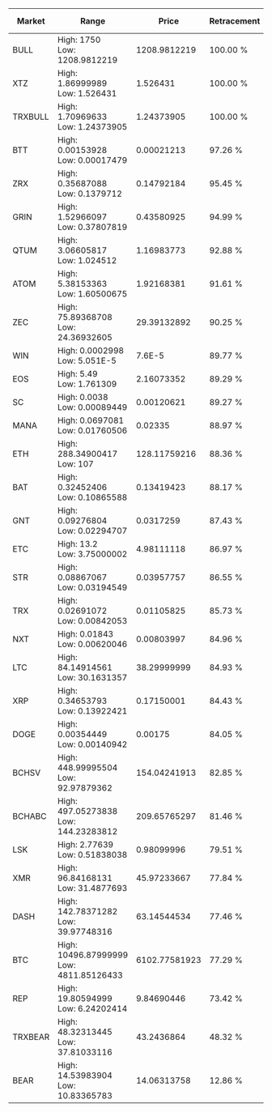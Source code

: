 | Market | Range | Price| Retracement | Doubles to 50% |
| --- | --- | --- | --- | --- |
| BULL | High: 1750<br />Low: 1208.9812219 | 1208.9812219 | 100.00 % | 1.22 |
| XTZ | High: 1.86999989<br />Low: 1.526431 | 1.526431 | 100.00 % | 1.11 |
| TRXBULL | High: 1.70969633<br />Low: 1.24373905 | 1.24373905 | 100.00 % | 1.19 |
| BTT | High: 0.00153928<br />Low: 0.00017479 | 0.00021213 | 97.26 % | 4.04 |
| ZRX | High: 0.35687088<br />Low: 0.1379712 | 0.14792184 | 95.45 % | 1.67 |
| GRIN | High: 1.52966097<br />Low: 0.37807819 | 0.43580925 | 94.99 % | 2.19 |
| QTUM | High: 3.06605817<br />Low: 1.024512 | 1.16983773 | 92.88 % | 1.75 |
| ATOM | High: 5.38153363<br />Low: 1.60500675 | 1.92168381 | 91.61 % | 1.82 |
| ZEC | High: 75.89368708<br />Low: 24.36932605 | 29.39132892 | 90.25 % | 1.71 |
| WIN | High: 0.0002998<br />Low: 5.051E-5 | 7.6E-5 | 89.77 % | 2.30 |
| EOS | High: 5.49<br />Low: 1.761309 | 2.16073352 | 89.29 % | 1.68 |
| SC | High: 0.0038<br />Low: 0.00089449 | 0.00120621 | 89.27 % | 1.95 |
| MANA | High: 0.0697081<br />Low: 0.01760506 | 0.02335 | 88.97 % | 1.87 |
| ETH | High: 288.34900417<br />Low: 107 | 128.11759216 | 88.36 % | 1.54 |
| BAT | High: 0.32452406<br />Low: 0.10865588 | 0.13419423 | 88.17 % | 1.61 |
| GNT | High: 0.09276804<br />Low: 0.02294707 | 0.0317259 | 87.43 % | 1.82 |
| ETC | High: 13.2<br />Low: 3.75000002 | 4.98111118 | 86.97 % | 1.70 |
| STR | High: 0.08867067<br />Low: 0.03194549 | 0.03957757 | 86.55 % | 1.52 |
| TRX | High: 0.02691072<br />Low: 0.00842053 | 0.01105825 | 85.73 % | 1.60 |
| NXT | High: 0.01843<br />Low: 0.00620046 | 0.00803997 | 84.96 % | 1.53 |
| LTC | High: 84.14914561<br />Low: 30.1631357 | 38.29999999 | 84.93 % | 1.49 |
| XRP | High: 0.34653793<br />Low: 0.13922421 | 0.17150001 | 84.43 % | 1.42 |
| DOGE | High: 0.00354449<br />Low: 0.00140942 | 0.00175 | 84.05 % | 1.42 |
| BCHSV | High: 448.99995504<br />Low: 92.97879362 | 154.04241913 | 82.85 % | 1.76 |
| BCHABC | High: 497.05273838<br />Low: 144.23283812 | 209.65765297 | 81.46 % | 1.53 |
| LSK | High: 2.77639<br />Low: 0.51838038 | 0.98099996 | 79.51 % | 1.68 |
| XMR | High: 96.84168131<br />Low: 31.4877693 | 45.97233667 | 77.84 % | 1.40 |
| DASH | High: 142.78371282<br />Low: 39.97748316 | 63.14544534 | 77.46 % | 1.45 |
| BTC | High: 10496.87999999<br />Low: 4811.85126433 | 6102.77581923 | 77.29 % | 1.25 |
| REP | High: 19.80594999<br />Low: 6.24202414 | 9.84690446 | 73.42 % | 1.32 |
| TRXBEAR | High: 48.32313445<br />Low: 37.81033116 | 43.2436864 | 48.32 % | 0.00 |
| BEAR | High: 14.53983904<br />Low: 10.83365783 | 14.06313758 | 12.86 % | 0.00 |
